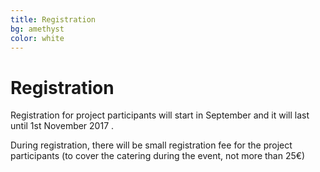 ```yaml
---
title: Registration
bg: amethyst
color: white
---
```


#  Registration

Registration for project participants will start in September and it will last until 1st November 2017 .

During registration, there will be small  registration fee for the project participants (to cover the catering during the event, not more than 25€)

